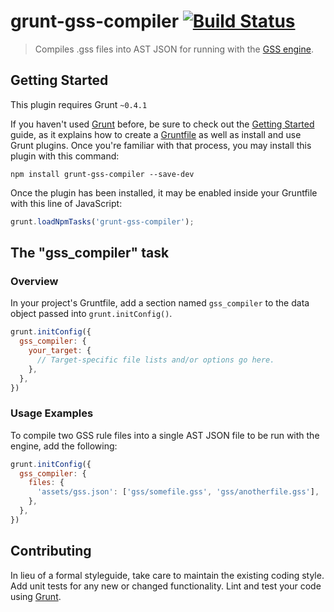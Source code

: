 # grunt-gss-compiler [![Build Status](https://travis-ci.org/the-gss/grunt-gss-compiler.png?branch=master)](https://travis-ci.org/the-gss/grunt-gss-compiler)

> Compiles .gss files into AST JSON for running with the [GSS engine](http://gridstylesheets.org/).

## Getting Started
This plugin requires Grunt `~0.4.1`

If you haven't used [Grunt](http://gruntjs.com/) before, be sure to check out the [Getting Started](http://gruntjs.com/getting-started) guide, as it explains how to create a [Gruntfile](http://gruntjs.com/sample-gruntfile) as well as install and use Grunt plugins. Once you're familiar with that process, you may install this plugin with this command:

```shell
npm install grunt-gss-compiler --save-dev
```

Once the plugin has been installed, it may be enabled inside your Gruntfile with this line of JavaScript:

```js
grunt.loadNpmTasks('grunt-gss-compiler');
```

## The "gss_compiler" task

### Overview
In your project's Gruntfile, add a section named `gss_compiler` to the data object passed into `grunt.initConfig()`.

```js
grunt.initConfig({
  gss_compiler: {
    your_target: {
      // Target-specific file lists and/or options go here.
    },
  },
})
```
### Usage Examples

To compile two GSS rule files into a single AST JSON file to be run with the engine, add the following:

```js
grunt.initConfig({
  gss_compiler: {
    files: {
      'assets/gss.json': ['gss/somefile.gss', 'gss/anotherfile.gss'],
    },
  },
})
```

## Contributing
In lieu of a formal styleguide, take care to maintain the existing coding style. Add unit tests for any new or changed functionality. Lint and test your code using [Grunt](http://gruntjs.com/).
